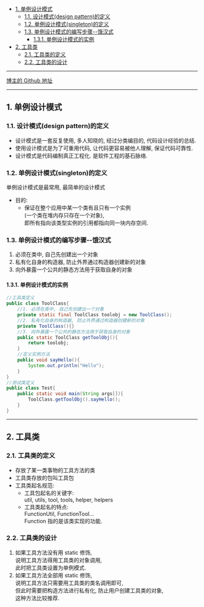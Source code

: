 <!-- TOC -->

- [1. 单例设计模式](#1-单例设计模式)
  - [1.1. 设计模式(design pattern)的定义](#11-设计模式design-pattern的定义)
  - [1.2. 单例设计模式(singleton)的定义](#12-单例设计模式singleton的定义)
  - [1.3. 单例设计模式的编写步骤--饿汉式](#13-单例设计模式的编写步骤--饿汉式)
    - [1.3.1. 单例设计模式的实例](#131-单例设计模式的实例)
- [2. 工具类](#2-工具类)
  - [2.1. 工具类的定义](#21-工具类的定义)
  - [2.2. 工具类的设计](#22-工具类的设计)

<!-- /TOC -->

****
[博主的 Github 地址](https://github.com/leon9dragon)
****

## 1. 单例设计模式

### 1.1. 设计模式(design pattern)的定义
- 设计模式是一套反复使用, 多人知晓的, 经过分类编目的, 代码设计经验的总结.  
- 使用设计模式是为了可重用代码, 让代码更容易被他人理解, 保证代码可靠性.  
- 设计模式是代码编制真正工程化. 是软件工程的基石脉络.

### 1.2. 单例设计模式(singleton)的定义
单例设计模式是最常用, 最简单的设计模式
- 目的:  
  - 保证在整个应用中某一个类有且只有一个实例  
    (一个类在堆内存只存在一个对象),  
    即所有指向该类型实例的引用都指向同一块内存空间.

### 1.3. 单例设计模式的编写步骤--饿汉式
1. 必须在类中, 自己先创建出一个对象
2. 私有化自身的构造器, 防止外界通过构造器创建新的对象
3. 向外暴露一个公共的静态方法用于获取自身的对象

#### 1.3.1. 单例设计模式的实例  
```java
//工具类定义
public class ToolClass{
    //1. 必须在类中, 自己先创建出一个对象
    private static final ToolClass toolobj = new ToolClass();
    //2. 私有化自身的构造器, 防止外界通过构造器创建新的对象
    private ToolClass(){}
    //3. 向外暴露一个公共的静态方法用于获取自身的对象
    public static ToolClass getToolObj(){
        return toolobj;
    }
    //定义实例方法
    public void sayHello(){
        System.out.println("Hello");
    }
}
//测试类定义
public class Test{
    public static void main(String args[]){
        ToolClass.getToolObj().sayHello();
    }
}
```

****

## 2. 工具类

### 2.1. 工具类的定义
- 存放了某一类事物的工具方法的类
- 工具类存放的包叫工具包
- 工具类起名规范:    
  - 工具包起名的关键字:    
    util, utils, tool, tools, helper, helpers
  - 工具类起名的特点:  
    FunctionUtil, FunctionTool...  
    Function 指的是该类实现的功能.

### 2.2. 工具类的设计
1. 如果工具方法没有用 static 修饰,  
   说明工具方法得用工具类的对象调用,   
   此时把工具类设置为单例模式.
2. 如果工具方法全部用 static 修饰,  
   说明工具方法只需要用工具类的类名调用即可,  
   但此时需要把构造方法进行私有化, 防止用户创建工具类的对象,  
   这种方法比较推荐.